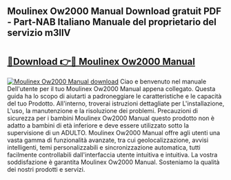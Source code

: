 ## Moulinex Ow2000 Manual Download gratuit PDF - Part-NAB Italiano Manuale del proprietario del servizio m3lIV

# <h2><a href="http://df9244.blite.top/?on=Moulinex+Ow2000+Manual">🔗Download 👉🔴 Moulinex Ow2000 Manual</a></h2>

[![Moulinex Ow2000 Manual download](https://i.imgur.com/lujVjoI.png)](http://df9244.blite.top/?on=Moulinex+Ow2000+Manual)
Ciao e benvenuto nel manuale Dell'utente per il tuo Moulinex Ow2000 Manual appena collegato. Questa guida ha lo scopo di aiutarti a padroneggiare le caratteristiche e le capacità del tuo Prodotto. All'interno, troverai istruzioni dettagliate per L'installazione, L'uso, la manutenzione e la risoluzione dei problemi. Precauzioni di sicurezza per i bambini Moulinex Ow2000 Manual questo prodotto non è adatto a bambini di età inferiore e deve essere utilizzato sotto la supervisione di un ADULTO. Moulinex Ow2000 Manual offre agli utenti una vasta gamma di funzionalità avanzate, tra cui geolocalizzazione, avvisi intelligenti, temi personalizzabili e sincronizzazione automatica, tutti facilmente controllabili dall'interfaccia utente intuitiva e intuitiva. La vostra soddisfazione è garantita Moulinex Ow2000 Manual. Sosteniamo la qualità dei nostri prodotti e servizi.
